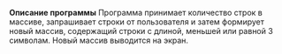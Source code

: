 **Описание программы**
Программа принимает количество строк в массиве, запрашивает строки от пользователя и затем формирует новый массив, содержащий строки с длиной, меньшей или равной 3 символам. Новый массив выводится на экран.